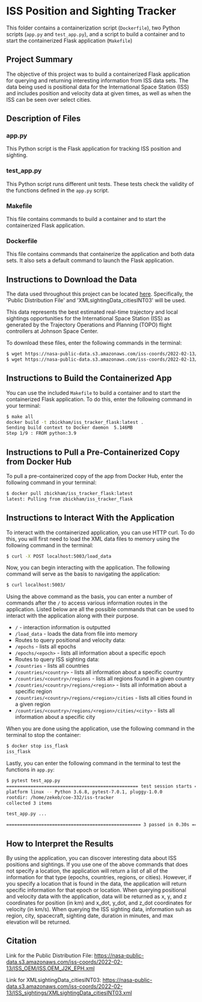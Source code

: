# ISS Position and Sighting Tracker
This folder contains a containerization script (`Dockerfile`), two Python scripts (`app.py` and `test_app.py`), and a script to build a container and to start the containerized Flask application (`Makefile`)

## Project Summary
The objective of this project was to build a containerized Flask application for querying and returning interesting information from ISS data sets. The data being used is positional data for the International Space Station (ISS) and includes position and velocity data at given times, as well as when the ISS can be seen over select cities.

## Description of Files
### app.py
This Python script is the Flask application for tracking ISS position and sighting. 
### test_app.py
This Python script runs different unit tests. These tests check the validity of the functions defined in the `app.py` script.
### Makefile
This file contains commands to build a container and to start the containerized Flask application.
### Dockerfile
This file contains commands that containerize the application and both data sets. It also sets a default command to launch the Flask application.

## Instructions to Download the Data
The data used throughout this project can be located [here](https://data.nasa.gov/Space-Science/ISS_COORDS_2022-02-13/r6u8-bhhq). Specifically, the 'Public Distribution File' and 'XMLsightingData_citiesINT03' will be used.

This data represents the best estimated real-time trajectory and local sightings opportunities for the International Space Station (ISS) as generated by the Trajectory Operations and Planning (TOPO) flight controllers at Johnson Space Center.

To download these files, enter the following commands in the terminal:

```bash
$ wget https://nasa-public-data.s3.amazonaws.com/iss-coords/2022-02-13/ISS_OEM/ISS.OEM_J2K_EPH.xml 
$ wget https://nasa-public-data.s3.amazonaws.com/iss-coords/2022-02-13/ISS_sightings/XMLsightingData_citiesINT03.xml 
```

## Instructions to Build the Containerized App
You can use the included `Makefile` to build a container and to start the containerized Flask application. To do this, enter the following command in your terminal:

```bash
$ make all
docker build -t zbickham/iss_tracker_flask:latest .
Sending build context to Docker daemon  5.146MB
Step 1/9 : FROM python:3.9
```

## Instructions to Pull a Pre-Containerized Copy from Docker Hub
To pull a pre-containerized copy of the app from Docker Hub, enter the following command in your terminal:

```bash
$ docker pull zbickham/iss_tracker_flask:latest
latest: Pulling from zbickham/iss_tracker_flask
```

## Instructions to Interact With the Application
To interact with the containerized application, you can use HTTP curl. To do this, you will first need to load the XML data files to memory using the following command in the terminal:

```bash
$ curl -X POST localhost:5003/load_data
```

Now, you can begin interacting with the application. The following command will serve as the basis to navigating the application:

```bash
$ curl localhost:5003/
```

Using the above command as the basis, you can enter a number of commands after the `/` to access various information routes in the application. Listed below are all the possible commands that can be used to interact with the application along with their purpose.

- `/` - interaction information is outputted
- `/load_data` - loads the data from file into memory
- Routes to query positional and velocity data:
- `/epochs` - lists all epochs
- `/epochs/<epoch>` - lists all information about a specific epoch
- Routes to query ISS sighting data:
- `/countries` - lists all countries
- `/countries/<country>` - lists all information about a specific country
- `/countries/<country>/regions` - lists all regions found in a given country
- `/countries/<country>/regions/<region>` - lists all information about a specific region
- `/countries/<country>/regions/<region>/cities` - lists all cities found in a given region
- `/countries/<country>/regions/<region>/cities/<city>` - lists all information about a specific city

When you are done using the application, use the following command in the terminal to stop the container:

```bash
$ docker stop iss_flask
iss_flask
```

Lastly, you can enter the following command in the terminal to test the functions in `app.py`:
```bash
$ pytest test_app.py
================================================= test session starts ==================================================
platform linux -- Python 3.6.8, pytest-7.0.1, pluggy-1.0.0
rootdir: /home/zekeb/coe-332/iss-tracker
collected 3 items

test_app.py ...                                                                                                  [100%]

================================================== 3 passed in 0.30s ===================================================
```


## How to Interpret the Results
By using the application, you can discover interesting data about ISS positions and sightings. If you use one of the above commands that does not specify a location, the application will return a list of all of the information for that type (epochs, countries, regions, or cities). However, if you specify a location that is found in the data, the application will return specific information for that epoch or location. When querying positional and velocity data with the application, data will be returned as x, y, and z coordinates for position (in km) and x_dot, y_dot, and z_dot coordinates for velocity (in km/s). When querying the ISS sighting data, information suh as region, city, spacecraft, sighting date, duration in minutes, and max elevation will be returned.

## Citation
Link for the Public Distribution File: https://nasa-public-data.s3.amazonaws.com/iss-coords/2022-02-13/ISS_OEM/ISS.OEM_J2K_EPH.xml

Link for XMLsightingData_citiesINT03: https://nasa-public-data.s3.amazonaws.com/iss-coords/2022-02-13/ISS_sightings/XMLsightingData_citiesINT03.xml
